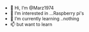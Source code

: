 - 👋 Hi, I’m @Marz1974
- 👀 I’m interested in ...Raspberry pi's
- 🌱 I’m currently learning ..nothing
- 📫 but want to learn

<!---
Marz1974/Marz1974 is a ✨ special ✨ repository because its `README.md` (this file) appears on your GitHub profile.
You can click the Preview link to take a look at your changes.
--->
